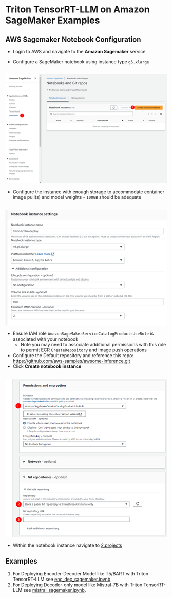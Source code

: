 # Triton TensorRT-LLM on Amazon SageMaker Examples

## AWS Sagemaker Notebook Configuration

- Login to AWS and navigate to the **Amazon Sagemaker** service

- Configure a SageMaker notebook using instance type `g5.xlarge`
<br />
<img src="img/sm_01.png" alt="Configure a new notebook" width="550"/>

- Configure the instance with enough storage to accommodate container image pull(s) and model weights - `100GB` should be adequate
<br />
<img src="img/sm_02.png" alt="Set notebook instance parameters" width="550"/>

- Ensure IAM role `AmazonSageMakerServiceCatalogProductsUseRole` is associated with your notebook
  - Note you may need to associate additional permissions with this role to permit ECR `CreateRepository` and image push operations
- Configure the Default repository and reference this repo: https://github.com/aws-samples/awsome-inference.git
- Click **Create notebook instance**
<br />
<img src="img/sm_03.png" alt="Set notebook permissions and git repo" width="550"/>

- Within the notebook instance navigate to [2.projects](https://github.com/aws-samples/awsome-inference/tree/main/2.projects)

## Examples

1. For Deploying Encoder-Decoder Model like T5/BART with Triton TensorRT-LLM see [enc_dec_sagemaker.ipynb](./enc_dec_sagemaker.ipynb)
2. For Deploying Decoder-only model like Mistral-7B with Triton TensorRT-LLM see [mistral_sagemaker.ipynb](./mistral_sagemaker.ipynb).
